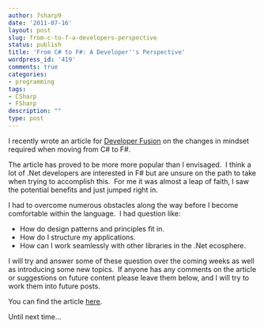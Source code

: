 ```yaml
---
author: 7sharp9
date: '2011-07-16'
layout: post
slug: from-c-to-f-a-developers-perspective
status: publish
title: 'From C# to F#: A Developer''s Perspective'
wordpress_id: '419'
comments: true
categories:
- programming
tags:
- CSharp
- FSharp
description: ""
type: post
---
```


I recently wrote an article for [Developer Fusion](http://www.developerfusion.com/) on the changes in mindset required
when moving from C# to F#.

The article has proved to be more more popular than I envisaged.  I think a lot of .Net developers are interested in F# but are unsure on the path to take
when trying to accomplish this.  For me it was almost a leap of faith, I saw the potential benefits and just jumped right in.<!-- more -->

I had to overcome numerous obstacles along the way before I become comfortable within the language.  I had question like:

  * How do design patterns and principles fit in.
  * How do I structure my applications.
  * How can I work seamlessly with other libraries in the .Net ecosphere.  

I will try and answer some of these question over the coming weeks as well as
introducing some new topics.  If anyone has any comments on the article or
suggestions on future content please leave them below, and I will try to work
them into future posts.

You can find the article [here](http://bit.ly/rdPEq3).

Until next time...

